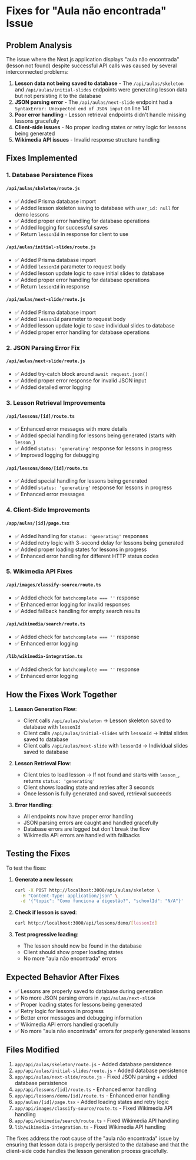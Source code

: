 # Fixes for "Aula não encontrada" Issue

## Problem Analysis

The issue where the Next.js application displays "aula não encontrada" (lesson not found) despite successful API calls was caused by several interconnected problems:

1. **Lesson data not being saved to database** - The `/api/aulas/skeleton` and `/api/aulas/initial-slides` endpoints were generating lesson data but not persisting it to the database
2. **JSON parsing error** - The `/api/aulas/next-slide` endpoint had a `SyntaxError: Unexpected end of JSON input` on line 141
3. **Poor error handling** - Lesson retrieval endpoints didn't handle missing lessons gracefully
4. **Client-side issues** - No proper loading states or retry logic for lessons being generated
5. **Wikimedia API issues** - Invalid response structure handling

## Fixes Implemented

### 1. Database Persistence Fixes

#### `/api/aulas/skeleton/route.js`
- ✅ Added Prisma database import
- ✅ Added lesson skeleton saving to database with `user_id: null` for demo lessons
- ✅ Added proper error handling for database operations
- ✅ Added logging for successful saves
- ✅ Return `lessonId` in response for client to use

#### `/api/aulas/initial-slides/route.js`
- ✅ Added Prisma database import
- ✅ Added `lessonId` parameter to request body
- ✅ Added lesson update logic to save initial slides to database
- ✅ Added proper error handling for database operations
- ✅ Return `lessonId` in response

#### `/api/aulas/next-slide/route.js`
- ✅ Added Prisma database import
- ✅ Added `lessonId` parameter to request body
- ✅ Added lesson update logic to save individual slides to database
- ✅ Added proper error handling for database operations

### 2. JSON Parsing Error Fix

#### `/api/aulas/next-slide/route.js`
- ✅ Added try-catch block around `await request.json()`
- ✅ Added proper error response for invalid JSON input
- ✅ Added detailed error logging

### 3. Lesson Retrieval Improvements

#### `/api/lessons/[id]/route.ts`
- ✅ Enhanced error messages with more details
- ✅ Added special handling for lessons being generated (starts with `lesson_`)
- ✅ Added `status: 'generating'` response for lessons in progress
- ✅ Improved logging for debugging

#### `/api/lessons/demo/[id]/route.ts`
- ✅ Added special handling for lessons being generated
- ✅ Added `status: 'generating'` response for lessons in progress
- ✅ Enhanced error messages

### 4. Client-Side Improvements

#### `/app/aulas/[id]/page.tsx`
- ✅ Added handling for `status: 'generating'` responses
- ✅ Added retry logic with 3-second delay for lessons being generated
- ✅ Added proper loading states for lessons in progress
- ✅ Enhanced error handling for different HTTP status codes

### 5. Wikimedia API Fixes

#### `/api/images/classify-source/route.ts`
- ✅ Added check for `batchcomplete === ''` response
- ✅ Enhanced error logging for invalid responses
- ✅ Added fallback handling for empty search results

#### `/api/wikimedia/search/route.ts`
- ✅ Added check for `batchcomplete === ''` response
- ✅ Enhanced error logging

#### `/lib/wikimedia-integration.ts`
- ✅ Added check for `batchcomplete === ''` response
- ✅ Enhanced error logging

## How the Fixes Work Together

1. **Lesson Generation Flow**:
   - Client calls `/api/aulas/skeleton` → Lesson skeleton saved to database with `lessonId`
   - Client calls `/api/aulas/initial-slides` with `lessonId` → Initial slides saved to database
   - Client calls `/api/aulas/next-slide` with `lessonId` → Individual slides saved to database

2. **Lesson Retrieval Flow**:
   - Client tries to load lesson → If not found and starts with `lesson_`, returns `status: 'generating'`
   - Client shows loading state and retries after 3 seconds
   - Once lesson is fully generated and saved, retrieval succeeds

3. **Error Handling**:
   - All endpoints now have proper error handling
   - JSON parsing errors are caught and handled gracefully
   - Database errors are logged but don't break the flow
   - Wikimedia API errors are handled with fallbacks

## Testing the Fixes

To test the fixes:

1. **Generate a new lesson**:
   ```bash
   curl -X POST http://localhost:3000/api/aulas/skeleton \
     -H "Content-Type: application/json" \
     -d '{"topic": "Como funciona a digestão?", "schoolId": "N/A"}'
   ```

2. **Check if lesson is saved**:
   ```bash
   curl http://localhost:3000/api/lessons/demo/[lessonId]
   ```

3. **Test progressive loading**:
   - The lesson should now be found in the database
   - Client should show proper loading states
   - No more "aula não encontrada" errors

## Expected Behavior After Fixes

- ✅ Lessons are properly saved to database during generation
- ✅ No more JSON parsing errors in `/api/aulas/next-slide`
- ✅ Proper loading states for lessons being generated
- ✅ Retry logic for lessons in progress
- ✅ Better error messages and debugging information
- ✅ Wikimedia API errors handled gracefully
- ✅ No more "aula não encontrada" errors for properly generated lessons

## Files Modified

1. `app/api/aulas/skeleton/route.js` - Added database persistence
2. `app/api/aulas/initial-slides/route.js` - Added database persistence
3. `app/api/aulas/next-slide/route.js` - Fixed JSON parsing + added database persistence
4. `app/api/lessons/[id]/route.ts` - Enhanced error handling
5. `app/api/lessons/demo/[id]/route.ts` - Enhanced error handling
6. `app/aulas/[id]/page.tsx` - Added loading states and retry logic
7. `app/api/images/classify-source/route.ts` - Fixed Wikimedia API handling
8. `app/api/wikimedia/search/route.ts` - Fixed Wikimedia API handling
9. `lib/wikimedia-integration.ts` - Fixed Wikimedia API handling

The fixes address the root cause of the "aula não encontrada" issue by ensuring that lesson data is properly persisted to the database and that the client-side code handles the lesson generation process gracefully.
